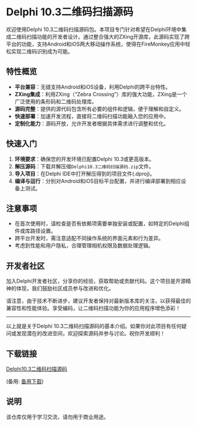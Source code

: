 # Delphi 10.3二维码扫描源码

欢迎使用Delphi 10.3二维码扫描源码包。本项目专门针对希望在Delphi环境中集成二维码扫描功能的开发者设计。通过整合强大的ZXing开源库，此源码实现了跨平台的功能，支持Android和iOS两大移动操作系统，使得在FireMonkey应用中轻松实现二维码识别成为可能。

## 特性概览

- **平台兼容**：无缝支持Android和iOS设备，利用Delphi的跨平台特性。
- **ZXing集成**：利用ZXing（“Zebra Crossing”）库的强大功能，ZXing是一个广泛使用的条形码和二维码处理库。
- **源码完整**：提供的源代码包含所有必要的组件和逻辑，便于理解和自定义。
- **快速部署**：加速开发流程，直接将二维码扫描功能融入您的应用中。
- **定制化能力**：源码开放，允许开发者根据具体需求进行调整和优化。

## 快速入门

1. **环境要求**：确保您的开发环境已配置Delphi 10.3或更高版本。
2. **解压源码**：下载并解压缩`Delphi10.3二维码扫描源码.zip`文件。
3. **导入项目**：在Delphi IDE中打开解压得到的项目文件(.dproj)。
4. **编译与运行**：分别对Android和iOS目标平台配置，并进行编译部署到相应设备上测试。

## 注意事项

- 在首次使用时，请检查是否有依赖项需要单独安装或配置，如特定的Delphi组件或库路径设置。
- 跨平台开发时，需注意适配不同操作系统的界面元素和行为差异。
- 考虑到性能和用户隐私，合理管理相机权限及数据处理逻辑。

## 开发者社区

加入Delphi开发者社区，分享你的经验，获取帮助或贡献代码。这个项目是开源精神的体现，我们鼓励社区成员参与改进和优化。

请注意，由于技术不断进步，建议开发者保持对最新版本库的关注，以获得最佳的兼容性和性能体验。享受编码，让二维码扫描功能为你的应用程序增色添彩！

---

以上就是关于Delphi 10.3二维码扫描源码的基本介绍。如果你对此项目有任何疑问或发现潜在的改进空间，欢迎探索源码并参与讨论。祝你开发顺利！

## 下载链接
[Delphi10.3二维码扫描源码](https://pan.quark.cn/s/debfbfe7c231) 

(备用: [备用下载](https://pan.baidu.com/s/15u0PN4l3LBRXuMRk31VqBg?pwd=1234))

## 说明

该仓库仅用于学习交流，请勿用于商业用途。
